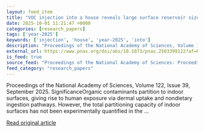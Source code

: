 ```yaml
---
layout: feed_item
title: "VOC injection into a house reveals large surface reservoir sizes in an indoor environment"
date: 2025-10-01 11:21:47 +0000
categories: [research_papers]
tags: ['year-2025']
keywords: ['injection', 'house', 'year-2025', 'into']
description: "Proceedings of the National Academy of Sciences, Volume 122, Issue 39, September 2025"
external_url: https://www.pnas.org/doi/abs/10.1073/pnas.2503399122?af=R
is_feed: true
source_feed: "Proceedings of the National Academy of Sciences: Proceedings of the National Academy of Sciences: Table of Contents"
feed_category: "research_papers"
---
```


Proceedings of the National Academy of Sciences, Volume 122, Issue 39, September 2025. SignificanceOrganic contaminants partition to indoor surfaces, giving rise to human exposure via dermal uptake and nondietary ingestion pathways. However, the total partitioning capacity of indoor surfaces has not been experimentally quantified in the ...

[Read original article](https://www.pnas.org/doi/abs/10.1073/pnas.2503399122?af=R)

